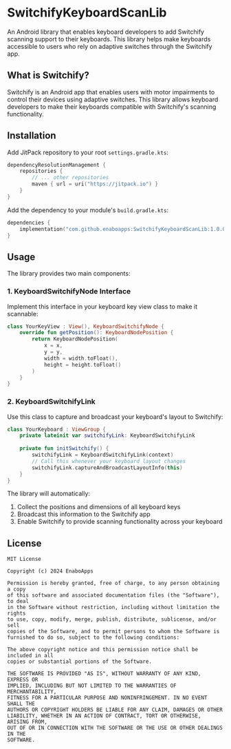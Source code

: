 # SwitchifyKeyboardScanLib

An Android library that enables keyboard developers to add Switchify scanning support to their keyboards. This library helps make keyboards accessible to users who rely on adaptive switches through the Switchify app.

## What is Switchify?

Switchify is an Android app that enables users with motor impairments to control their devices using adaptive switches. This library allows keyboard developers to make their keyboards compatible with Switchify's scanning functionality.

## Installation

Add JitPack repository to your root `settings.gradle.kts`:

```kotlin
dependencyResolutionManagement {
    repositories {
        // ... other repositories
        maven { url = uri("https://jitpack.io") }
    }
}
```

Add the dependency to your module's `build.gradle.kts`:

```kotlin
dependencies {
    implementation("com.github.enaboapps:SwitchifyKeyboardScanLib:1.0.0")
}
```

## Usage

The library provides two main components:

### 1. KeyboardSwitchifyNode Interface
Implement this interface in your keyboard key view class to make it scannable:

```kotlin
class YourKeyView : View(), KeyboardSwitchifyNode {
    override fun getPosition(): KeyboardNodePosition {
        return KeyboardNodePosition(
            x = x,
            y = y,
            width = width.toFloat(),
            height = height.toFloat()
        )
    }
}
```

### 2. KeyboardSwitchifyLink
Use this class to capture and broadcast your keyboard's layout to Switchify:

```kotlin
class YourKeyboard : ViewGroup {
    private lateinit var switchifyLink: KeyboardSwitchifyLink
    
    private fun initSwitchify() {
        switchifyLink = KeyboardSwitchifyLink(context)
        // Call this whenever your keyboard layout changes
        switchifyLink.captureAndBroadcastLayoutInfo(this)
    }
}
```

The library will automatically:
1. Collect the positions and dimensions of all keyboard keys
2. Broadcast this information to the Switchify app
3. Enable Switchify to provide scanning functionality across your keyboard

## License

```
MIT License

Copyright (c) 2024 EnaboApps

Permission is hereby granted, free of charge, to any person obtaining a copy
of this software and associated documentation files (the "Software"), to deal
in the Software without restriction, including without limitation the rights
to use, copy, modify, merge, publish, distribute, sublicense, and/or sell
copies of the Software, and to permit persons to whom the Software is
furnished to do so, subject to the following conditions:

The above copyright notice and this permission notice shall be included in all
copies or substantial portions of the Software.

THE SOFTWARE IS PROVIDED "AS IS", WITHOUT WARRANTY OF ANY KIND, EXPRESS OR
IMPLIED, INCLUDING BUT NOT LIMITED TO THE WARRANTIES OF MERCHANTABILITY,
FITNESS FOR A PARTICULAR PURPOSE AND NONINFRINGEMENT. IN NO EVENT SHALL THE
AUTHORS OR COPYRIGHT HOLDERS BE LIABLE FOR ANY CLAIM, DAMAGES OR OTHER
LIABILITY, WHETHER IN AN ACTION OF CONTRACT, TORT OR OTHERWISE, ARISING FROM,
OUT OF OR IN CONNECTION WITH THE SOFTWARE OR THE USE OR OTHER DEALINGS IN THE
SOFTWARE.
``` 